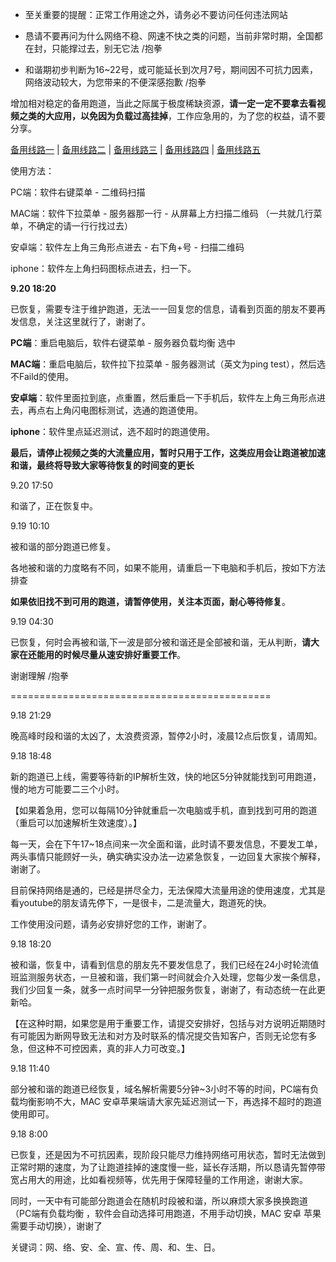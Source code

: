 - 至关重要的提醒：正常工作用途之外，请务必不要访问任何违法网站

- 恳请不要再问为什么网络不稳、网速不快之类的问题，当前非常时期，全国都在封，只能撑过去，别无它法  /抱拳

- 和谐期初步判断为16~22号，或可能延长到次月7号，期间因不可抗力因素，网络波动较大，为您带来的不便深感抱歉 /抱拳

增加相对稳定的备用跑道，当此之际属于极度稀缺资源，**请一定一定不要拿去看视频之类的大应用，以免因为负载过高挂掉**，工作应急用的，为了您的权益，请不要分享。

[备用线路一](https://files.catbox.moe/1kyd6q.png "用客户端扫二维码即可添加") | 
[备用线路二](https://files.catbox.moe/ea7zg9.png "用客户端扫二维码即可添加") | 
[备用线路三](https://files.catbox.moe/ksbp9z.png "用客户端扫二维码即可添加") | 
[备用线路四](https://files.catbox.moe/gqda98.png "用客户端扫二维码即可添加") | 
[备用线路五](https://files.catbox.moe/glwch1.png "用客户端扫二维码即可添加")

使用方法：

PC端：软件右键菜单 - 二维码扫描

MAC端：软件下拉菜单 - 服务器那一行 - 从屏幕上方扫描二维码 （一共就几行菜单，不确定的请一行行找过去）

安卓端：软件左上角三角形点进去 - 右下角+号 - 扫描二维码

iphone：软件左上角扫码图标点进去，扫一下。

**9.20 18:20**

已恢复，需要专注于维护跑道，无法一一回复您的信息，请看到页面的朋友不要再发信息，关注这里就行了，谢谢了。

**PC端**：重启电脑后，软件右键菜单 - 服务器负载均衡 选中

**MAC端**：重启电脑后，软件拉下拉菜单 - 服务器测试（英文为ping test），然后选不Faild的使用。

**安卓端**：软件里面拉到底，点重置，然后重启一下手机后，软件左上角三角形点进去，再点右上角闪电图标测试，选通的跑道使用。

**iphone**：软件里点延迟测试，选不超时的跑道使用。

**最后，请停止视频之类的大流量应用，暂时只用于工作，这类应用会让跑道被加速和谐，最终将导致大家等待恢复的时间变的更长**

9.20 17:50

和谐了，正在恢复中。

9.19 10:10

被和谐的部分跑道已修复。

各地被和谐的力度略有不同，如果不能用，请重启一下电脑和手机后，按如下方法排查

**如果依旧找不到可用的跑道，请暂停使用，关注本页面，耐心等待修复**。

9.19 04:30

已恢复，何时会再被和谐,下一波是部分被和谐还是全部被和谐，无从判断，**请大家在还能用的时候尽量从速安排好重要工作**。

谢谢理解 /抱拳

=============================================

9.18 21:29

晚高峰时段和谐的太凶了，太浪费资源，暂停2小时，凌晨12点后恢复，请周知。

9.18 18:48

新的跑道已上线，需要等待新的IP解析生效，快的地区5分钟就能找到可用跑道，慢的地方可能要二三个小时。

【如果着急用，您可以每隔10分钟就重启一次电脑或手机，直到找到可用的跑道（重启可以加速解析生效速度）。】

每一天，会在下午17~18点间来一次全面和谐，此时请不要发信息，不要发工单，两头事情只能顾好一头，确实确实没办法一边紧急恢复，一边回复大家挨个解释，谢谢了。

目前保持网络是通的，已经是拼尽全力，无法保障大流量用途的使用速度，尤其是看youtube的朋友请先停下，一是很卡，二是流量大，跑道死的快。

工作使用没问题，请务必安排好您的工作，谢谢了。

9.18 18:20

被和谐，恢复中，请看到信息的朋友先不要发信息了，我们已经在24小时轮流值班监测服务状态，一旦被和谐，我们第一时间就会介入处理，您每少发一条信息，我们少回复一条，就多一点时间早一分钟把服务恢复，谢谢了，有动态统一在此更新哈。

【在这种时期，如果您是用于重要工作，请提交安排好，包括与对方说明近期随时有可能因为断网导致无法和对方及时联系的情况提交告知客户，否则无论您有多急，但这种不可控因素，真的非人力可改变。】


9.18 11:40

部分被和谐的跑道已经恢复，域名解析需要5分钟~3小时不等的时间，PC端有负载均衡影响不大，MAC 安卓苹果端请大家先延迟测试一下，再选择不超时的跑道使用即可。	 	 
 	 
9.18 8:00

已恢复，还是因为不可抗因素，现阶段只能尽力维持网络可用状态，暂时无法做到正常时期的速度，为了让跑道挂掉的速度慢一些，延长存活期，所以恳请先暂停带宽占用大的用途，比如看视频等，优先用于保障轻量的工作用途，谢谢大家。	 	 

同时，一天中有可能部分跑道会在随机时段被和谐，所以麻烦大家多换换跑道（PC端有负载均衡 ，软件会自动选择可用跑道，不用手动切换，MAC 安卓 苹果需要手动切换），谢谢了	 	 

关键词：网、络、安、全、宣、传、周、和、生、日。
